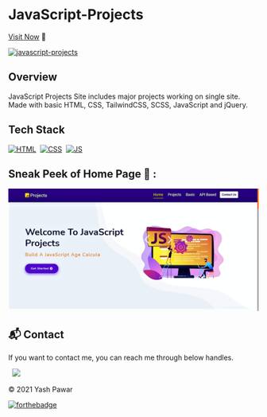 # JavaScript-Projects

[Visit Now](https://neuyash.github.io/JavaScript-Projects/) 🚀

[![javascript-projects](https://img.shields.io/website-up-down-green-red/http/shields.io.svg?color=blue)](https://neuyash.github.io/JavaScript-Projects/)

## Overview

JavaScript Projects Site includes major projects working on single site.
Made with basic HTML, CSS, TailwindCSS, SCSS, JavaScript and jQuery.

## Tech Stack
[![HTML](https://img.shields.io/badge/html5%20-%23E34F26.svg?&style=for-the-badge&logo=html5&logoColor=white)](https://github.com/NeuYash/JavaScript-Projects/search?l=html)&nbsp;
[![CSS](https://img.shields.io/badge/css3%20-%231572B6.svg?&style=for-the-badge&logo=css3&logoColor=white)](https://github.com/NeuYash/JavaScript-Projects/search?l=css)&nbsp;
[![JS](https://img.shields.io/badge/javascript%20-%23323330.svg?&style=for-the-badge&logo=javascript&logoColor=%23F7DF1E)](https://github.com/NeuYash/JavaScript-Projects/search?l=javascript)

## Sneak Peek of Home Page 🙈 :
![jsprothumb3](./landingPage.png)


<h2>📬 Contact</h2>

If you want to contact me, you can reach me through below handles.

&nbsp;&nbsp;<a href="https://www.linkedin.com/in/yashpawar642/"><img src="https://www.felberpr.com/wp-content/uploads/linkedin-logo.png" width="30"></img></a>

© 2021 Yash Pawar


[![forthebadge](https://forthebadge.com/images/badges/built-with-love.svg)](https://forthebadge.com)
